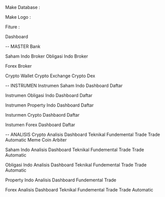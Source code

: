 Make Database :

Make Logo : 

Fiture : 

Dashboard

-- MASTER
Bank

Saham Indo Broker
Obligasi Indo Broker

Forex Broker

Crypto Wallet
Crypto Exchange
Crypto Dex

-- INSTRUMEN 
Instrumen Saham Indo
 Dashboard
 Daftar

Instrumen Obligasi Indo
 Dashboard
 Daftar
 
Instrumen Property Indo
 Dashboard
 Daftar

Insturmen Crypto
 Dashbaord
 Daftar 

Instumen Forex
 Dashboard
 Daftar

-- ANALISIS
Crypto Analisis 
 Dashboard
 Teknikal 
 Fundemental
 Trade
 Trade Automatic
 Meme Coin
 Arbiter

Saham Indo Analisis
 Dashboard
 Teknikal
 Fundemental
 Trade
 Trade Automatic

Obligasi Indo Analisis
 Dashboard
 Teknikal
 Fundemental
 Trade
 Trade Automatic

Property Indo Analisis
 Dashboard
 Fundemental
 Trade

Forex Analisis
 Dashboard
 Teknikal 
 Fundemental
 Trade
 Trade Automatic